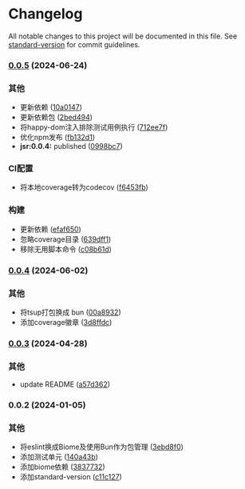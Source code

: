 # Changelog

All notable changes to this project will be documented in this file. See [standard-version](https://github.com/conventional-changelog/standard-version) for commit guidelines.

### [0.0.5](https://github.com/renzp94/storage/compare/v0.0.4...v0.0.5) (2024-06-24)


### 其他

* 更新依赖 ([10a0147](https://github.com/renzp94/storage/commit/10a01474eb35541e523332962399b3382eaa3384))
* 更新依赖包 ([2bed494](https://github.com/renzp94/storage/commit/2bed494de86390e66ee2ab975fdfc4aaf643b20f))
* 将happy-dom注入排除测试用例执行 ([712ee7f](https://github.com/renzp94/storage/commit/712ee7fab44428dc44fa4d0affc8606c042607ab))
* 优化npm发布 ([fb132d1](https://github.com/renzp94/storage/commit/fb132d1c23dbbda4161f1df420501091a7498746))
* **jsr:0.0.4:** published ([0998bc7](https://github.com/renzp94/storage/commit/0998bc7ce6c971393a20fa0201d19799a166c96d))


### CI配置

* 将本地coverage转为codecov ([f6453fb](https://github.com/renzp94/storage/commit/f6453fb13b7b72863c7d563a2b27de95c5f24378))


### 构建

* 更新依赖 ([efaf650](https://github.com/renzp94/storage/commit/efaf650ff22fd6dac06adf9119651c3c7a2b06bc))
* 忽略coverage目录 ([639dff1](https://github.com/renzp94/storage/commit/639dff1d4b179ea782366846cc78ae10319b3b64))
* 移除无用脚本命令 ([c08b61d](https://github.com/renzp94/storage/commit/c08b61df606e2cbcec9f734e36d25b0fe93ceda0))

### [0.0.4](https://github.com/renzp94/storage/compare/v0.0.3...v0.0.4) (2024-06-02)


### 其他

* 将tsup打包换成 bun ([00a8932](https://github.com/renzp94/storage/commit/00a8932a2ae7a1bf8be4d07772c0ff93e227668c))
* 添加coverage徽章 ([3d8ffdc](https://github.com/renzp94/storage/commit/3d8ffdc2467473da1a20bf81ac72adcf08316862))

### [0.0.3](https://github.com/renzp94/storage/compare/v0.0.2...v0.0.3) (2024-04-28)


### 其他

* update README ([a57d362](https://github.com/renzp94/storage/commit/a57d362c35e45e73ce750fb478404c5e0eafb31d))

### 0.0.2 (2024-01-05)


### 其他

* 将eslint换成Biome及使用Bun作为包管理 ([3ebd8f0](https://github.com/renzp94/storage/commit/3ebd8f0728e69804f0046e80bb7cf1ee7aceeb73))
* 添加测试单元 ([140a43b](https://github.com/renzp94/storage/commit/140a43bb7934cca594aa4d0867fcb53a25d8a8e2))
* 添加biome依赖 ([3837732](https://github.com/renzp94/storage/commit/3837732d3de00609859d0938ab3c1b462d93eb32))
* 添加standard-version ([c11c127](https://github.com/renzp94/storage/commit/c11c1276307d00bc5d49b91d022d95560a22e252))
